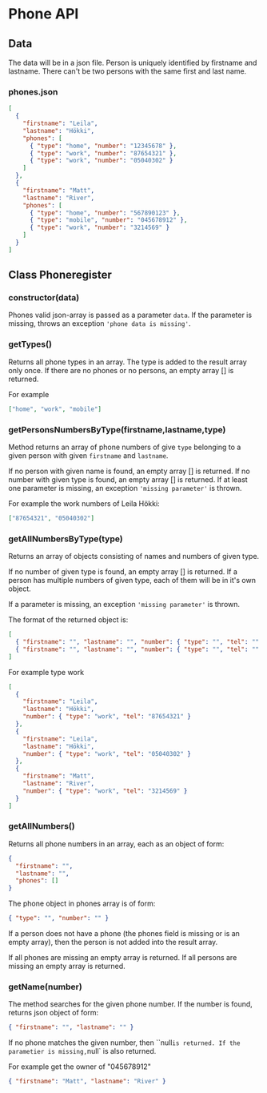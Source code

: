 # Phone API

## Data

The data will be in a json file. Person is uniquely identified by firstname and lastname. There can't be two persons with the same first and last name.

### phones.json

```json
[
  {
    "firstname": "Leila",
    "lastname": "Hökki",
    "phones": [
      { "type": "home", "number": "12345678" },
      { "type": "work", "number": "87654321" },
      { "type": "work", "number": "05040302" }
    ]
  },
  {
    "firstname": "Matt",
    "lastname": "River",
    "phones": [
      { "type": "home", "number": "567890123" },
      { "type": "mobile", "number": "045678912" },
      { "type": "work", "number": "3214569" }
    ]
  }
]
```

## Class Phoneregister

### **constructor(data)**

Phones valid json-array is passed as a parameter `data`. If the parameter is missing, throws an exception `'phone data is missing'`.

### **getTypes()**

Returns all phone types in an array. The type is added to the result array only once. If there are no phones or no persons, an empty array [] is returned.

For example

```json
["home", "work", "mobile"]
```

### **getPersonsNumbersByType(firstname,lastname,type)**

Method returns an array of phone numbers of give `type` belonging to a given person with given `firstname` and `lastname`.

If no person with given name is found, an empty array [] is returned.
If no number with given type is found, an empty array [] is returned.
If at least one parameter is missing, an exception `'missing parameter'` is thrown.

For example the work numbers of Leila Hökki:

```json
["87654321", "05040302"]
```

### **getAllNumbersByType(type)**

Returns an array of objects consisting of names and numbers of given type.

If no number of given type is found, an empty array [] is returned.
If a person has multiple numbers of given type, each of them will be in it's own object.

If a parameter is missing, an exception `'missing parameter'` is thrown.

The format of the returned object is:

```json
[
  { "firstname": "", "lastname": "", "number": { "type": "", "tel": "" } },
  { "firstname": "", "lastname": "", "number": { "type": "", "tel": "" } }
]
```

For example type work

```json
[
  {
    "firstname": "Leila",
    "lastname": "Hökki",
    "number": { "type": "work", "tel": "87654321" }
  },
  {
    "firstname": "Leila",
    "lastname": "Hökki",
    "number": { "type": "work", "tel": "05040302" }
  },
  {
    "firstname": "Matt",
    "lastname": "River",
    "number": { "type": "work", "tel": "3214569" }
  }
]
```

### **getAllNumbers()**

Returns all phone numbers in an array, each as an object of form:

```json
{
  "firstname": "",
  "lastname": "",
  "phones": []
}
```

The phone object in phones array is of form:

```json
{ "type": "", "number": "" }
```

If a person does not have a phone (the phones field is missing or is an empty array), then the person is not added into the result array.

If all phones are missing an empty array is returned.
If all persons are missing an empty array is returned.

### **getName(number)**

The method searches for the given phone number. If the number is found, returns json object of form:

```json
{ "firstname": "", "lastname": "" }
```

If no phone matches the given number, then ``null` is returned.
If the parametier is missing, `null` is also returned.

For example get the owner of "045678912"

```json
{ "firstname": "Matt", "lastname": "River" }
```
